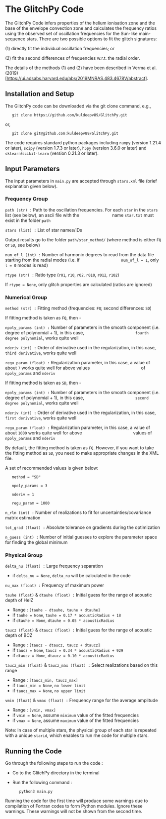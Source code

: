# The GlitchPy Code

The GlitchPy Code infers properties of the helium ionisation zone and the base of the envelope convection zone and calculates the frequency ratios using the observed set of oscillation frequencies for the Sun-like main-sequence stars. There are two possible options to fit the glitch signatures:

(1) directly fit the individual oscillation frequencies; or

(2) fit the second differences of frequencies w.r.t. the radial order. 

The details of the methods (1) and (2) have been described in Verma et al. (2019) [https://ui.adsabs.harvard.edu/abs/2019MNRAS.483.4678V/abstract].


## Installation and Setup

The GlitchPy code can be downloaded via the git clone command, e.g.,

       git clone https://github.com/kuldeepv89/GlitchPy.git
or,

       git clone git@github.com:kuldeepv89/GlitchPy.git

The code requires standard python packages including `numpy` (version 1.21.4 or later), `scipy` (version 1.7.3 or later), `h5py` (version 3.6.0 or later) and `sklearn`/`scikit-learn` (version 0.21.3 or later). 


## Input Parameters

The input parameters in  `main.py`  are accepted through  `stars.xml`  file (brief explanation given below).

### Frequency Group 

`path (str) :` Path to the oscillation frequencies. For each `star` in the `stars` list (see below), an ascii file with the $~~~~~~~~~~~~~~~~~~~~~~~~~$ name `star.txt` must exist in the folder `path` 

`stars (list) :` List of star names/IDs  

Output results go to the folder `path/star_method/` (where method is either `FQ` or `SD`, see below)

`num_of_l (int) :` Number of harmonic degrees to read from the data file starting from the radial modes (i.e. if $~~~~~~~~~~~~~~~~~~~~~~~~~~~~~~~~$ `num_of_l = 1`, only `l = 0` modes is read) 

`rtype (str) :` Ratio type (`r01`, `r10`, `r02`, `r010`, `r012`, `r102`)

If `rtype = None`,  only glitch properties are calculated (ratios are ignored)

### Numerical Group 

`method (str) :` Fitting method (frequencies: `FQ`; second differences: `SD`)

If fitting method is taken as `FQ`, then -

`npoly_params (int) :` Number of parameters in the smooth component (i.e. degree of polynomial + 1), in this case, $~~~~~~~~~~~~~~~~~~~~~~~~~~~~~~~~~~~~~~~~$ `fourth degree polynomial`, works quite well

`nderiv (int) :` Order of derivative used in the regularization, in this case, `third derivative`,  works quite well

`regu_param (float) :` Regularization parameter, in this case, a value of about `7` works quite well for above values $~~~~~~~~~~~~~~~~~~~~~~~~~~~~~~~~~~~~~~~~$ of `npoly_params` and `nderiv`

If fitting method is taken as `SD`, then - 

`npoly_params (int) :` Number of parameters in the smooth component (i.e. degree of polynomial + 1), in this case, $~~~~~~~~~~~~~~~~~~~~~~~~~~~~~~~~~~~~~~~~$ `second degree polynomial`, works quite well

`nderiv (int) :` Order of derivative used in the regularization, in this case, `first derivative`,  works quite well

`regu_param (float) :` Regularization parameter, in this case, a value of about `1000` works quite well for above $~~~~~~~~~~~~~~~~~~~~~~~~~~~~~~~~~~~~~~~~$ values of `npoly_params` and `nderiv`

By default, the fitting method is taken as `FQ`. However, if you want to take the fitting method as `SD`, you need to make appropriate changes in the XML file.

A set of recommended values is given below: 

       method = "SD"

       npoly_params = 3

       nderiv = 1

       regu_param = 1000

`n_rln (int) :` Number of realizations to fit for uncertainties/covariance matrix estimation

`tot_grad (float) :` Absolute tolerance on gradients during the optimization

`n_guess (int) :` Number of initial guesses to explore the parameter space for finding the global minimum

### Physical Group 

`delta_nu (float) :` Large frequency separation
- if `delta_nu = None`, `delta_nu` will be calculated in the code

`nu_max (float) :` Frequency of maximum power

`tauhe (float)` & `dtauhe (float) :` Initial guess for the range of acoustic depth of HeIZ 
- Range : `[tauhe - dtauhe, tauhe + dtauhe]`
- if `tauhe = None`, `tauhe = 0.17 * acousticRadius + 18` 
- if `dtauhe = None`, `dtauhe = 0.05 * acousticRadius`

`taucz (float)` & `dtaucz (float) :` Initial guess for the range of acoustic depth of BCZ
- Range : `[taucz - dtaucz, taucz + dtaucz]`
- if `taucz = None`, `taucz = 0.34 * acousticRadius + 929`
- if `dtaucz = None`, `dtaucz = 0.10 * acousticRadius`

`taucz_min (float)` & `taucz_max (float) :` Select realizations based on this range
- Range : `[taucz_min, taucz_max]`
- if `taucz_min = None`, `no lower limit`
- if `taucz_max = None`, `no upper limit`

`vmin (float)` & `vmax (float) :` Frequency range for the average amplitude
- Range : `[vmin, vmax]`
- if `vmin = None`, assume `minimum` value of the fitted frequencies
- if `vmax = None`, assume `maximum` value of the fitted frequencies
 
Note: In case of multiple stars, the physical group of each star is repeated with a unique `starid`, which enables to run rhe code for multiple stars.

## Running the Code

Go through the following steps to run the code :

* Go to the GlitchPy directory in the terminal
* Run the following command :
  
         python3 main.py

Running the code for the first time will produce some warnings due to compilation of Fortran codes to form Python modules. Ignore these warnings. These warnings will not be shown from the second time.



